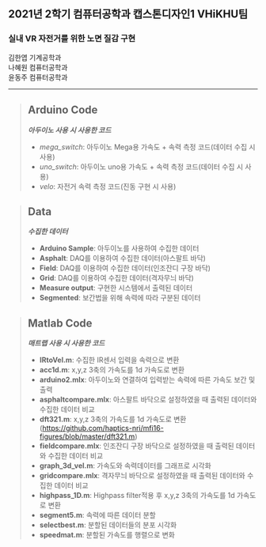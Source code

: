 ## 2021년 2학기 컴퓨터공학과 캡스톤디자인1 VHiKHU팀
### 실내 VR 자전거를 위한 노면 질감 구현

김한엽 기계공학과  
나혜원 컴퓨터공학과  
윤동주 컴퓨터공학과  

----------------------
> ## Arduino Code
> ___아두이노 사용 시 사용한 코드___
> * _mega_switch_: 아두이노 Mega용 가속도 + 속력 측정 코드(데이터 수집 시 사용)
> * _uno_switch_: 아두이노 uno용 가속도 + 속력 측정 코드(데이터 수집 시 사용)
> * _velo_: 자전거 속력 측정 코드(진동 구현 시 사용)

> ## Data
> ___수집한 데이터___
> * __Arduino Sample__: 아두이노를 사용하여 수집한 데이터
> * __Asphalt__: DAQ를 이용하여 수집한 데이터(아스팔트 바닥)
> * __Field__: DAQ를 이용하여 수집한 데이터(인조잔디 구장 바닥)
> * __Grid__: DAQ를 이용하여 수집한 데이터(격자무늬 바닥)
> * __Measure output__: 구현한 시스템에서 출력된 데이터
> * __Segmented__: 보간법을 위해 속력에 따라 구분된 데이터 


> ## Matlab Code
> ___매트랩 사용 시 사용한 코드___
> * __IRtoVel.m__: 수집한 IR센서 입력을 속력으로 변환
> * __acc1d.m__: x,y,z 3축의 가속도를 1d 가속도로 변환
> * __arduino2.mlx__: 아두이노와 연결하여 입력받는 속력에 따른 가속도 보간 및 출력
> * __asphaltcompare.mlx__: 아스팔트 바닥으로 설정하였을 때 출력된 데이터와 수집한 데이터 비교 
> * __dft321.m__: x,y,z 3축의 가속도를 1d 가속도로 변환 (https://github.com/haptics-nri/mfi16-figures/blob/master/dft321.m)
> * __fieldcompare.mlx__: 인조잔디 구장 바닥으로 설정하였을 때 출력된 데이터와 수집한 데이터 비교 
> * __graph_3d_vel.m__: 가속도와 속력데이터를 그래프로 시각화
> * __gridcompare.mlx__: 격자무늬 바닥으로 설정하였을 때 출력된 데이터와 수집한 데이터 비교 
> * __highpass_1D.m__: Highpass filter적용 후 x,y,z 3축의 가속도를 1d 가속도로 변환
> * __segment5.m__: 속력에 따른 데이터 분할
> * __selectbest.m__: 분할된 데이터들의 분포 시각화
> * __speedmat.m__: 분할된 가속도를 행렬으로 변화
